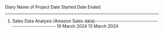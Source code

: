 Diary
Name of Project                                                                                  Date Started            Date Ended
____________________________________________________________________________________________________________________________________________
1. Sales Data Analysis (Amazon Sales data)------------------------------------------------------ 10 March 2024           13 March 2024  
